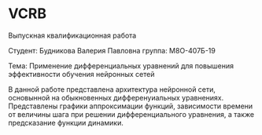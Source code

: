 # VCRB
Выпускная квалификационная работа

Студент: Будникова Валерия Павловна 
группа: М8О-407Б-19

Тема: Применение дифференциальных уравнений для повышения эффективности обучения нейронных сетей

В данной работе представлена архитектура нейронной сети, основынной на обыкновенных дифференуиальных уравнениях. 
Представлены графики аппроксимации функций, зависимости времени от величины шага при решении дифференциального уравнения, а также предсказание функции динамики. 
